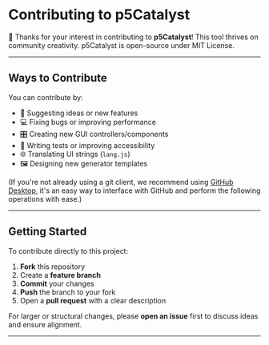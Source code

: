 # Contributing to p5Catalyst

🎨 Thanks for your interest in contributing to **p5Catalyst**! This tool thrives on community creativity. p5Catalyst is open-source under MIT License. 

---

## Ways to Contribute

You can contribute by:

- 🧠 Suggesting ideas or new features
- 💻 Fixing bugs or improving performance
- 🎛️ Creating new GUI controllers/components
- 🧪 Writing tests or improving accessibility
- 🌐 Translating UI strings (`lang.js`)
- 🖼️ Designing new generator templates

(If you're not already using a git client, we recommend using [GitHub Desktop](https://github.com/apps/desktop), it's an easy way to interface with GitHub and perform the following operations with ease.)

---

## Getting Started

To contribute directly to this project:

1. **Fork** this repository
2. Create a **feature branch**
3. **Commit** your changes
4. **Push** the branch to your fork
5. Open a **pull request** with a clear description

For larger or structural changes, please **open an issue** first to discuss ideas and ensure alignment.

---